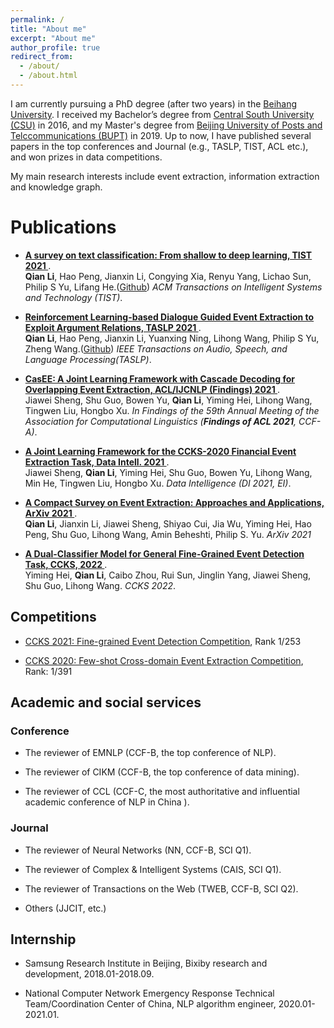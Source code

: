 ```yaml
---
permalink: /
title: "About me"
excerpt: "About me"
author_profile: true
redirect_from: 
  - /about/
  - /about.html
---
```


I am currently pursuing a PhD degree (after two years) in the [Beihang University](https://buaa.edu.cn/). I received my Bachelor’s degree from [Central South University (CSU)](https://www.csu.edu.cn/) in 2016, and my Master's degree from [Beijing University of Posts and Telccommunications (BUPT)](https://www.bupt.edu.cn/) in 2019.  Up to now, I have published several papers in the top conferences and Journal (e.g., TASLP, TIST, ACL etc.), and won prizes in data competitions. 

My main research interests include event extraction, information extraction and knowledge graph.


# Publications





- **<a href="https://arxiv.org/pdf/2008.00364.pdf" target="_blank">A survey on text classification: From shallow to deep learning, TIST 2021 </a>**.<br>
  **Qian Li**, Hao Peng, Jianxin Li, Congying Xia, Renyu Yang, Lichao Sun, Philip S Yu, Lifang He.(<a href="https://github.com/xiaoqian19940510/text-classification-surveys" target="_blank">Github</a>)
  *ACM Transactions on Intelligent Systems and Technology (TIST)*.


- **<a href="https://ieeexplore.ieee.org/abstract/document/9664363" target="_blank">Reinforcement Learning-based Dialogue Guided Event Extraction to Exploit Argument Relations, TASLP 2021 </a>**.<br>
  **Qian Li**, Hao Peng, Jianxin Li, Yuanxing Ning, Lihong Wang, Philip S Yu, Zheng Wang.(<a href="https://github.com/xiaoqian19940510/TASLP-EAREE" target="_blank">Github</a>)
  *IEEE Transactions on Audio, Speech, and Language Processing(TASLP)*.

- **<a href="https://aclanthology.org/2021.findings-acl.14/">CasEE: A Joint Learning Framework with Cascade Decoding for Overlapping Event Extraction, ACL/IJCNLP (Findings) 2021 </a>**.<br>
  Jiawei Sheng, Shu Guo, Bowen Yu, **Qian Li**, Yiming Hei, Lihong Wang, Tingwen Liu, Hongbo Xu.
  *In Findings of the 59th Annual Meeting of the Association for Computational Linguistics (**Findings of ACL 2021**, CCF-A)*.
  
- **<a href="https://direct.mit.edu/dint/article/3/3/444/100995/A-Joint-Learning-Framework-for-the-CCKS-2020" target="_blank">A Joint Learning Framework for the CCKS-2020 Financial Event Extraction Task,  Data Intell. 2021 </a>**.<br>
  Jiawei Sheng, **Qian Li**, Yiming Hei, Shu Guo, Bowen Yu, Lihong Wang, Min He, Tingwen Liu, Hongbo Xu. *Data Intelligence (DI 2021, EI)*.
  
- **<a href="https://arxiv.org/abs/2107.02126" target="_blank">A Compact Survey on Event Extraction: Approaches and Applications,  ArXiv 2021 </a>**.<br>
  **Qian Li**, Jianxin Li, Jiawei Sheng, Shiyao Cui, Jia Wu, Yiming Hei, Hao Peng, Shu Guo, Lihong Wang, Amin Beheshti, Philip S. Yu. *ArXiv 2021*

- **<a href="https://link.springer.com/chapter/10.1007/978-981-19-0713-5_3" target="_blank">A Dual-Classifier Model for General Fine-Grained Event Detection Task,  CCKS, 2022 </a>**.<br>
  Yiming Hei, **Qian Li**, Caibo Zhou, Rui Sun, Jinglin Yang, Jiawei Sheng, Shu Guo, Lihong Wang. *CCKS 2022*.


## Competitions

- [CCKS 2021: Fine-grained Event Detection Competition](http://sigkg.cn/ccks2021/), Rank 1/253 

- [CCKS 2020: Few-shot Cross-domain Event Extraction Competition](http://sigkg.cn/ccks2020/?page_id=69#task4), Rank: 1/391 


## Academic and social services

### Conference

- The reviewer of EMNLP (CCF-B, the top conference of NLP).

- The reviewer of CIKM (CCF-B, the top conference of data mining).

- The reviewer of CCL (CCF-C, the most authoritative and influential academic conference of NLP in China ).


### Journal
- The reviewer of Neural Networks (NN, CCF-B, SCI Q1).

- The reviewer of Complex & Intelligent Systems (CAIS, SCI Q1).

- The reviewer of Transactions on the Web (TWEB, CCF-B, SCI Q2).
- Others (JJCIT, etc.)






## Internship

- Samsung Research Institute in Beijing, Bixiby research and development, 2018.01-2018.09.

- National Computer Network Emergency Response Technical Team/Coordination Center of China, NLP algorithm engineer, 2020.01-2021.01.


